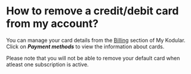 # How to remove a credit/debit card from my account?

You can manage your card details from the [Billing](https://my.kodular.io/billing) section of My Kodular.  
Click on **_Payment methods_** to view the information about cards.

Please note that you will not be able to remove your default card when atleast one subscription is active.
